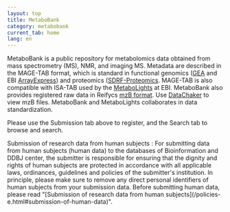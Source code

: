 ```yaml
---
layout: top
title: MetaboBank
category: metabobank
current_tab: home
lang: en
---
```


MetaboBank is a public repository for metabolomics data obtained from mass spectrometry (MS), NMR, and imaging MS. 
Metadata are described in the MAGE-TAB format, which is standard in functional genomics ([GEA](/gea/index-e.html) and EBI [ArrayExpress](https://www.ebi.ac.uk/arrayexpress/)) and proteomics ([SDRF-Proteomics](https://www.nature.com/articles/s41467-021-26111-3).
MAGE-TAB is also compatible with ISA-TAB used by the [MetaboLights](https://www.ebi.ac.uk/metabolights/) at EBI. 
MetaboBank also provides registered raw data in Reifycs [mzB format](https://ja.reifycs.com/products/hive/). Use [DataChaker](https://www.reifycs.com/products/hive/baseapp-dl) to view mzB files.
MetaboBank and MetaboLights collaborates in data standardization.

Please use the Submission tab above to register, and the Search tab to browse and search.

<div class="attention" markdown="1">
  <span class="red">Submission of research data from human subjects</span>  
  : For submitting data from human subjects (human data) to the databases of Bioinformation and DDBJ center, the submitter is responsible for ensuring that the dignity and rights of human subjects are protected in accordance with all applicable laws, ordinances, guidelines and policies of the submitter's institution. In principle, please make sure to remove any direct personal identifiers of human subjects from your submission data. Before submitting human data, please read  "[Submission of research data from human subjects](/policies-e.html#submission-of-human-data)".
</div>
